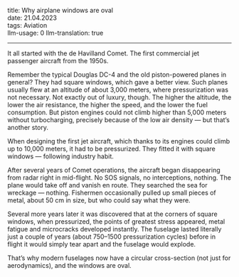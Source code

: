 title: Why airplane windows are oval  
date: 21.04.2023  
tags: Aviation  
llm-usage: 0
llm-translation: true

---

It all started with the de Havilland Comet. The first commercial jet passenger aircraft from the 1950s.  

Remember the typical Douglas DC-4 and the old piston-powered planes in general? They had square windows, which gave a better view. Such planes usually flew at an altitude of about 3,000 meters, where pressurization was not necessary. Not exactly out of luxury, though. The higher the altitude, the lower the air resistance, the higher the speed, and the lower the fuel consumption. But piston engines could not climb higher than 5,000 meters without turbocharging, precisely because of the low air density — but that’s another story.  

When designing the first jet aircraft, which thanks to its engines could climb up to 10,000 meters, it had to be pressurized. They fitted it with square windows — following industry habit.  

After several years of Comet operations, the aircraft began disappearing from radar right in mid-flight. No SOS signals, no interceptions, nothing. The plane would take off and vanish en route. They searched the sea for wreckage — nothing. Fishermen occasionally pulled up small pieces of metal, about 50 cm in size, but who could say what they were.  

Several more years later it was discovered that at the corners of square windows, when pressurized, the points of greatest stress appeared, metal fatigue and microcracks developed instantly. The fuselage lasted literally just a couple of years (about 750–1500 pressurization cycles) before in flight it would simply tear apart and the fuselage would explode.  

That’s why modern fuselages now have a circular cross-section (not just for aerodynamics), and the windows are oval.  
